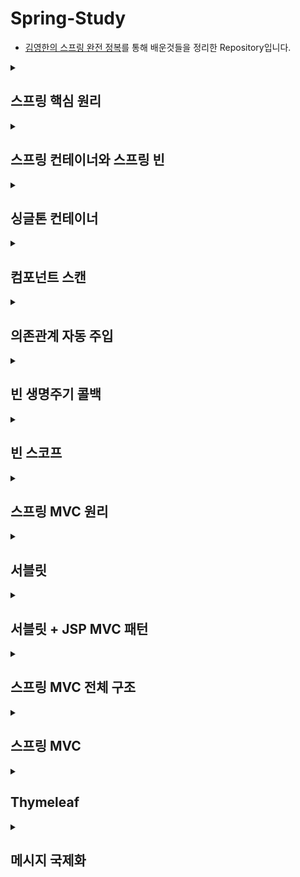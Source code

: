 # Spring-Study

- [김영한의 스프링 완전 정복](https://www.inflearn.com/roadmaps/373)를 통해 배운것들을 정리한 Repository입니다.

<details>
<summary><h2>스프링 핵심 원리</h2></summary>

- [스프링 핵심 원리](https://github.com/WooJinDeve/Spring-Study/issues/1#issue-1346668714)

- 스프링 탄생
- 스프링 역사
- 스프링 이란?
- 스프링 부트
- 스프링의 핵심
- 다형성
- SOLID
- 스프링의 객체 지향
- IoC(Inversion of Control) : 제어의 역전
- DI(Dependency Injection) : 의존관계 주입
- IoC 컨테이너, DI 컨테이너

</details>

<details>
<summary><h2>스프링 컨테이너와 스프링 빈</h2></summary>

- [스프링 컨테이너와 스프링 빈](https://github.com/WooJinDeve/Spring-Study/issues/2#issue-1346684251)

- 스프링 컨테이너 생성
- 스프링 빈 출력
- 스프링 빈 조회
- 스프링 빈 조회 - 상속관계
- BeanFactory와 ApplicationContext
- 스프링 빈 설정 메타 정보 - BeanDefinition

</details>

<details>
<summary><h2>싱글톤 컨테이너</h2></summary>

- [싱글톤 컨테이너](https://github.com/WooJinDeve/Spring-Study/issues/3#issue-1346688236)

- 싱글톤 패턴
- 싱글톤 패턴의 문제점
- 싱글톤 컨테이너
- 싱글톤 방식의 주의점
- @Configuration과 싱글톤

</details>

<details>
<summary><h2>컴포넌트 스캔</h2></summary>

- [컴포넌트 스캔](https://github.com/WooJinDeve/Spring-Study/issues/3#issue-1346688236)

- 컴포넌트 스캔과 의존관계 자동 주입
- 컴포넌트 스캔 등록 과정
- 탐색 위치와 기본 
- 필터
- 중복 등록과 충돌

</details>

<details>
<summary><h2>의존관계 자동 주입</h2></summary>

- [의존관계 자동 주입](https://github.com/WooJinDeve/Spring-Study/issues/5#issue-1346690028)

- 다양한 의존관계 주입 방법
- 옵션 처리
- 롬복과 최신 트랜드 
- 조회 빈이 2개 이상 - 문제
- 애노테이션 생성법
- 조회한 빈이 모두 필요할 때, List, Map

</details>

<details>
<summary><h2>빈 생명주기 콜백</h2></summary>

- [빈 생명주기 콜백](https://github.com/WooJinDeve/Spring-Study/issues/6#issue-1346692365)

- 빈 생명주기 콜백
- 3가지 빈 생명주기 콜백

</details>

<details>
<summary><h2>빈 스코프</h2></summary>

- [빈 스코프](https://github.com/WooJinDeve/Spring-Study/issues/7#issue-1346692736)

- 프로토타입 스코프
- 프로토타입 스코프 - 싱글톤 빈과 함께 사용시 문제점 Provider로 해결
- 웹 스코프
- 스코프와 프록시

</details>

<details>
<summary><h2>스프링 MVC 원리</h2></summary>

- [스프링 MVC 원리](https://github.com/WooJinDeve/Spring-Study/issues/8#issue-1346693472)

- 웹 서버, 웹 애플리케이션 서버
- 웹 시스템 구성 - WAS, DB
- 웹 시스템 구성 - WEB, WAS, DB 
- 서블릿
- 동시 요청 - 멀티 쓰레드
- HTML, HTTP API, CSR, SSR

</details>

<details>
<summary><h2>서블릿</h2></summary>

- [서블릿](https://github.com/WooJinDeve/Spring-Study/issues/9#issue-1346697497)

- 서블릿 컨테이너 동작 방식
- HttpServletRequest 
- HttpServletResponse

</details>

<details>
<summary><h2>서블릿 + JSP MVC 패턴</h2></summary>

- [서블릿 + JSP MVC 패턴](https://github.com/WooJinDeve/Spring-Study/issues/10#issue-1346699364)

- MVC 패턴 - 개요
- MVC 패턴 한계

</details>

<details>
<summary><h2>스프링 MVC 전체 구조</h2></summary>

- [스프링 MVC 전체 구조](https://github.com/WooJinDeve/Spring-Study/issues/11#issue-1346700225)

- SpringMVC 구조
- 핸들러 매핑과 핸들러 어댑터
- 뷰 리졸버

</details>

<details>
<summary><h2>스프링 MVC</h2></summary>

- [스프링 MVC](https://github.com/WooJinDeve/Spring-Study/issues/12#issue-1346702690)

- 요청 매핑
- HTTP 요청 파라미터 
- HTTP 응답 
- HTTP 메시지 컨버터
- 요청 매핑 핸들러 어뎁터 구조

</details>

<details>
<summary><h2>Thymeleaf</h2></summary>

- [Thymeleaf](https://github.com/WooJinDeve/Spring-Study/issues/13#issue-1346703620)

- 타임리프
- 텍스트 - text, utext
- URL 링크
- 리터럴 
- 연산
- 속성 값 설정
- 반복
- 조건부 평가
- 주석
- 블록
- 자바스크립트 인라인
- 템플릿 조각
- 템플릿 레이아웃

</details>

<details>
<summary><h2>메시지 국제화</h2></summary>

- [메시지 국제화](https://github.com/WooJinDeve/Spring-Study/issues/14#issue-1346704152)

- 국제화
- 스프링 메시지 국제화
- 스프링 국제화 메시지 선택 

</details>


